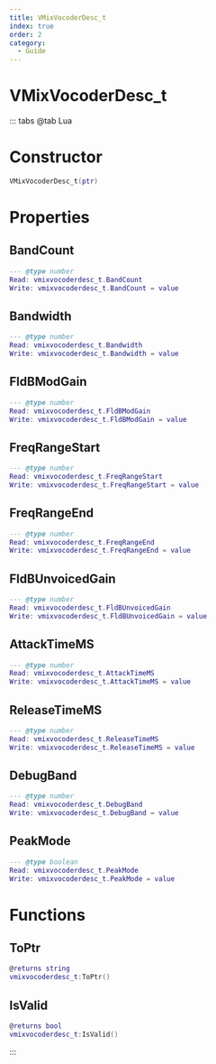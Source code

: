 ```yaml
---
title: VMixVocoderDesc_t
index: true
order: 2
category:
  - Guide
---
```


# VMixVocoderDesc_t

::: tabs
@tab Lua
# Constructor
```lua
VMixVocoderDesc_t(ptr)
```
# Properties
## BandCount 
```lua
--- @type number
Read: vmixvocoderdesc_t.BandCount
Write: vmixvocoderdesc_t.BandCount = value
```
## Bandwidth 
```lua
--- @type number
Read: vmixvocoderdesc_t.Bandwidth
Write: vmixvocoderdesc_t.Bandwidth = value
```
## FldBModGain 
```lua
--- @type number
Read: vmixvocoderdesc_t.FldBModGain
Write: vmixvocoderdesc_t.FldBModGain = value
```
## FreqRangeStart 
```lua
--- @type number
Read: vmixvocoderdesc_t.FreqRangeStart
Write: vmixvocoderdesc_t.FreqRangeStart = value
```
## FreqRangeEnd 
```lua
--- @type number
Read: vmixvocoderdesc_t.FreqRangeEnd
Write: vmixvocoderdesc_t.FreqRangeEnd = value
```
## FldBUnvoicedGain 
```lua
--- @type number
Read: vmixvocoderdesc_t.FldBUnvoicedGain
Write: vmixvocoderdesc_t.FldBUnvoicedGain = value
```
## AttackTimeMS 
```lua
--- @type number
Read: vmixvocoderdesc_t.AttackTimeMS
Write: vmixvocoderdesc_t.AttackTimeMS = value
```
## ReleaseTimeMS 
```lua
--- @type number
Read: vmixvocoderdesc_t.ReleaseTimeMS
Write: vmixvocoderdesc_t.ReleaseTimeMS = value
```
## DebugBand 
```lua
--- @type number
Read: vmixvocoderdesc_t.DebugBand
Write: vmixvocoderdesc_t.DebugBand = value
```
## PeakMode 
```lua
--- @type boolean
Read: vmixvocoderdesc_t.PeakMode
Write: vmixvocoderdesc_t.PeakMode = value
```
# Functions
## ToPtr
```lua
@returns string
vmixvocoderdesc_t:ToPtr()
```
## IsValid
```lua
@returns bool
vmixvocoderdesc_t:IsValid()
```

:::
